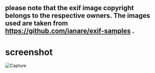 ## please note that the exif image copyright belongs to the respective owners. The images used are taken from https://github.com/ianare/exif-samples . 

# screenshot 
![Capture](https://github.com/user-attachments/assets/76fa7464-0a3f-4c24-a671-89a092d7620f)

